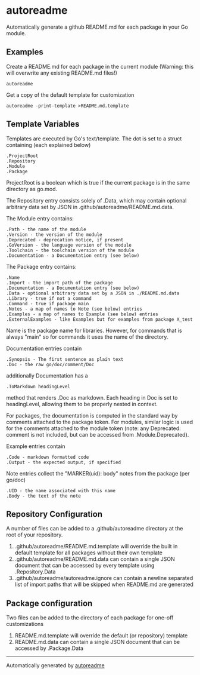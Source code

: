 # autoreadme

Automatically generate a github README.md for each package in your Go module.

## Examples

Create a README.md for each package in the current module (Warning: this will overwrite any existing README.md files!)

	autoreadme

Get a copy of the default template for customization

	autoreadme -print-template >README.md.template

## Template Variables

Templates are executed by Go's text/template. The dot is set to a struct containing (each explained below)

	.ProjectRoot
	.Repository
	.Module
	.Package

ProjectRoot is a boolean which is true if the current package is in the same directory as go.mod.

The Repository entry consists solely of .Data, which may contain optional arbitrary data set by JSON in .github/autoreadme/README.md.data.

The Module entry contains:

	.Path - the name of the module
	.Version - the version of the module
	.Deprecated - deprecation notice, if present
	.GoVersion - the language version of the module
	.Toolchain - the toolchain version of the module
	.Documentation - a Documentation entry (see below)

The Package entry contains:

	.Name
	.Import - the import path of the package
	.Documentation - a Documentation entry (see below)
	.Data - optional arbitrary data set by a JSON in ./README.md.data
	.Library - true if not a command
	.Command - true if package main
	.Notes - a map of names to Note (see below) entries
	.Examples - a map of names to Example (see below) entries
	.ExternalExamples - like Examples but for examples from package X_test

Name is the package name for libraries. However, for commands that is always "main" so for commands it uses the name of the directory.

Documentation entries contain

	.Synopsis - The first sentence as plain text
	.Doc - the raw go/doc/comment/Doc

additionally Documentation has a

	.ToMarkdown headingLevel

method that renders .Doc as markdown. Each heading in Doc is set to headingLevel, allowing them to be properly nested in context.

For packages, the documentation is computed in the standard way by comments attached to the package token. For modules, similar logic is used for the comments attached to the module token (note: any Deprecated: comment is not included, but can be accessed from .Module.Deprecated).

Example entries contain

	.Code - markdown formatted code
	.Output - the expected output, if specified

Note entries collect the "MARKER(uid): body" notes from the package (per go/doc)

	.UID - the name associated with this name
	.Body - the text of the note

## Repository Configuration

A number of files can be added to a .github/autoreadme directory at the root of your repository.

 1. .github/autoreadme/README.md.template will override the built in default template for all packages without their own template
 2. .github/autoreadme/README.md.data can contain a single JSON document that can be accessed by every template using .Repository.Data
 3. .github/autoreadme/autoreadme.ignore can contain a newline separated list of import paths that will be skipped when README.md are generated

## Package configuration

Two files can be added to the directory of each package for one-off customizations

 1. README.md.template will override the default (or repository) template
 2. README.md.data can contain a single JSON document that can be accessed by .Package.Data


---

Automatically generated by [autoreadme](https://github.com/jimmyfrasche/autoreadme)
